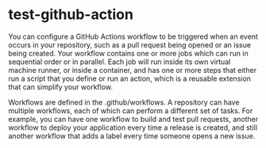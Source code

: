 # test-github-action

You can configure a GitHub Actions workflow to be triggered when an event occurs in your repository,
such as a pull request being opened or an issue being created. Your workflow contains one or more jobs
which can run in sequential order or in parallel. Each job will run inside its own virtual machine runner,
or inside a container, and has one or more steps that either run a script that you define or run an action,
which is a reusable extension that can simplify your workflow.

Workflows are defined in the .github/workflows.
A repository can have multiple workflows, each of which can perform a different set of tasks.
For example, you can have one workflow to build and test pull requests, another workflow to deploy your application
every time a release is created, and still another workflow that adds a label every time someone opens a new issue.

